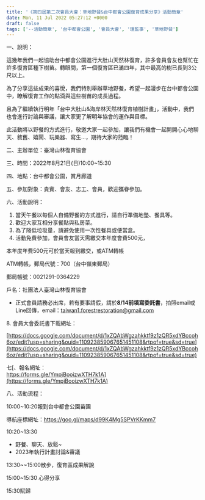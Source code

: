 ```yaml
---
title: '《第四屆第二次會員大會：草地野餐&台中都會公園復育成果分享》活動簡章'
date: Mon, 11 Jul 2022 05:27:12 +0000
draft: false
tags: ['--活動簡章', '台中都會公園', '會員大會', '理監事', '草地野餐']
---
```


一、說明：

這幾年我們一起協助台中都會公園進行大肚山天然林復育，許多會員會友也幫忙在許多復育區種下樹苗。轉眼間，第一個復育區已滿四年，其中最高的樹已長到3公尺以上。

為了分享這些成果的喜悅，我們特別舉辦草地野餐，希望一起漫步在台中都會公園中，瞭解復育工作的點滴與這些樹苗的成長過程。

且為了繼續執行明年「台中大肚山&海岸林天然林復育植樹計畫」，活動中，我們也會進行討論與審議，讓大家更了解明年協會的運作與目標。

此活動將以野餐的方式進行，敬邀大家一起參加，讓我們有機會一起開開心心地聊天、敘舊、嬉鬧、玩樂器、寫生…，期待大家的蒞臨！

二、主辦單位：臺灣山林復育協會

三、時間：2022年8月21日(日)10:00~15:30

四、地點：台中都會公園，賞月廊道

五、參加對象：貴賓、會友、志工、會員，歡迎攜眷參加。

六、活動說明：

1.  當天午餐以每個人自備野餐的方式進行，請自行準備地墊、餐具等。
2.  歡迎大家互相分享餐點與私房菜。
3.  為了降低垃圾量，請避免使用一次性餐具或便當盒。
4.  活動免費參加，會員會友當天需繳交本年度會費500元，

本年度年費500元可於當天報到繳交，或ATM轉帳

ATM轉帳，郵局代號：700（台中嶺東郵局）

郵局帳號：0021291-0364229

戶名：社團法人臺灣山林復育協會

*   正式會員請務必出席，若有要事請假，請於**8/14前填寫委託書**，拍照email或Line回傳，email：taiwan1.forestrestoration@gmail.com

8\. 會員大會委託書下載網址：

[https://docs.google.com/document/d/1xZQAbWgzahkktf9z1zQR5xdYBccoh6oz/edit?usp=sharing&ouid=110923859067651451108&rtpof=true&sd=true](https://docs.google.com/document/d/1xZQAbWgzahkktf9z1zQR5xdYBccoh6oz/edit?usp=sharing&ouid=110923859067651451108&rtpof=true&sd=true)

七[、報名網址：  
https://forms.gle/YmpjBooizwXTH7k1A](https://forms.gle/YmpjBooizwXTH7k1A)

八、活動流程：

10:00~10:20報到台中都會公園苗圃

導航座標網址：https://goo.gl/maps/d99K4Mg5SPVrKKmm7

10:20~13:30

*   野餐、聊天、放鬆~
*   2023年執行計畫討論&審議

13:30~~15:00散步，復育區成果解說

15:00~15:30 心得分享

15:30賦歸